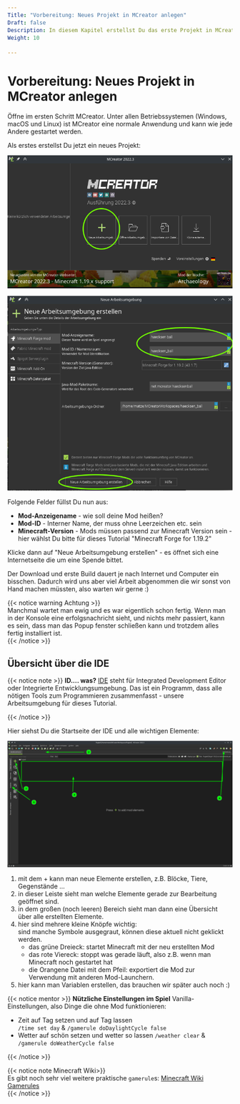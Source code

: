 ```yaml
---
Title: "Vorbereitung: Neues Projekt in MCreator anlegen"
Draft: false
Description: In diesem Kapitel erstellst Du das erste Projekt in MCreator und wir schauen uns einzelnen Elemente des Programms an.
Weight: 10

---
```







# Vorbereitung: Neues Projekt in MCreator anlegen

Öffne im ersten Schritt MCreator. Unter allen Betriebssystemen (Windows, macOS und Linux) ist MCreator eine normale Anwendung und kann wie jede Andere gestartet werden.

Als erstes erstellst Du jetzt ein neues Projekt:


![Neues Projekt anlegen - 1](projekt-anlegen-0.png)

![Neues Projekt anlegen - 2](projekt-anlegen-1.png)

Folgende Felder füllst Du nun aus:
- **Mod-Anzeigename** - wie soll deine Mod heißen? 
- **Mod-ID** - Interner Name, der muss ohne Leerzeichen etc. sein
- **Minecraft-Version** - Mods müssen passend zur Minecraft Version sein - hier wählst Du bitte für dieses Tutorial "Minecraft Forge for 1.19.2"

Klicke dann auf "Neue Arbeitsumgebung erstellen" - es öffnet sich eine Internetseite die um eine Spende bittet.

Der Download und erste Build dauert je nach Internet und Computer ein bisschen. Dadurch wird uns aber viel Arbeit abgenommen die wir sonst von Hand machen müssten, also warten wir gerne :)

{{< notice warning Achtung >}}  
Manchmal wartet man ewig und es war eigentlich schon fertig. Wenn man in der Konsole eine erfolgsnachricht sieht, und nichts mehr passiert, kann es sein, dass man das Popup fenster schließen kann und trotzdem alles fertig installiert ist.  
{{< /notice >}}

## Übersicht über die IDE

{{< notice note >}}
**ID.... was?**
[IDE](https://de.wikipedia.org/wiki/Integrierte_Entwicklungsumgebung) steht für Integrated Development Editor oder Integrierte Entwicklungsumgebung. Das ist ein Programm, dass alle nötigen Tools zum Programmieren zusammenfasst - unsere Arbeitsumgebung für dieses Tutorial. 

{{< /notice >}}

Hier siehst Du die Startseite der IDE und alle wichtigen Elemente:

![IDE Übersicht: das sind die wichtigsten Elemente](ide-uebersicht.png)

1. mit dem + kann man neue Elemente erstellen, z.B. Blöcke, Tiere, Gegenstände ...
2. in dieser Leiste sieht man welche Elemente gerade zur Bearbeitung geöffnet sind.
3. in dem großen (noch leeren) Bereich sieht man dann eine Übersicht über alle erstellten Elemente.
4. hier sind mehrere kleine Knöpfe wichtig:  
    sind manche Symbole ausgegraut, können diese aktuell nicht geklickt werden.
    - das grüne Dreieck: startet Minecraft mit der neu erstellten Mod
    - das rote Viereck: stoppt was gerade läuft, also z.B. wenn man Minecraft noch gestartet hat
    - die Orangene Datei mit dem Pfeil: exportiert die Mod zur Verwendung mit anderen Mod-Launchern.  
5. hier kann man Variablen erstellen, das brauchen wir später auch noch :)

{{< notice mentor >}}
**Nützliche Einstellungen im Spiel**
Vanilla-Einstellungen, also Dinge die ohne Mod funktionieren:

- Zeit auf Tag setzen und auf Tag lassen  
`/time set day` & `/gamerule doDaylightCycle false`
- Wetter auf schön setzen und wetter so lassen
`/weather clear` & `/gamerule doWeatherCycle false`
 
{{< /notice >}}

{{< notice note Minecraft Wiki>}}  
Es gibt noch sehr viel weitere praktische `gamerule`s: [Minecraft Wiki Gamerules](https://minecraft.fandom.com/wiki/Game_rule)  
{{< /notice >}}